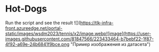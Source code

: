 # Hot-Dogs
Run the script and see the result
![](https://tlk-infra-front.azureedge.net/portal-static/images/wsdm2023/tennis/x2/image.webp![image](https://user-images.githubusercontent.com/81847566/223433464-b7bebf22-1f87-4f92-a69e-24b6841f9bce.png "Пример изображения из датасета")
